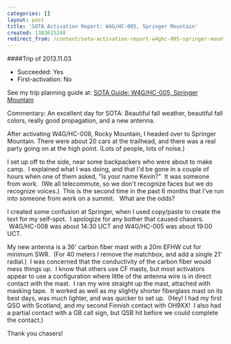 ```yaml
---
categories: []
layout: post
title: 'SOTA Activation Report: W4G/HC-005, Springer Mountain'
created: 1383615248
redirect_from: /content/sota-activation-report-w4ghc-005-springer-mountain
---
```

####Trip of 2013.11.03
* Succeeded: Yes
* First-activation: No

See my trip planning guide at: [SOTA Guide: W4G/HC-005, Springer Mountain](http://k4kpk.com/content/sota-guide-w4ghc-005-springer-mountain)


Commentary:
An excellent day for SOTA: Beautiful fall weather, beautiful fall colors, really good propagation, and a new antenna.

After activating W4G/HC-008, Rocky Mountain, I headed over to Springer Mountain. There were about 20 cars at the trailhead, and there was a real party going on at the high point.  (Lots of people, lots of noise.)

I set up off to the side, near some backpackers who were about to make camp.  I explained what I was doing, and that I'd be gone in a couple of hours when one of them asked, "Is your name Kevin?"  It was someone from work.  (We all telecommute, so we don't recognize faces but we do recognize voices.)  This is the second time in the past 6 months that I've run into someone from work on a summit.   What are the odds?

I created some confusion at Springer, when I used copy/paste to create the text for my self-spot.  I apologize for any bother that caused chasers.  W4G/HC-008 was about 14:30 UCT and W4G/HC-005 was about 19:00 UCT.

My new antenna is a 36' carbon fiber mast with a 20m EFHW cut for minimum SWR.  (For 40 meters I remove the matchbox, and add a single 21' radial.)  I was concerned that the conductivity of the carbon fiber would mess things up.  I know that others use CF masts, but most activators appear to use a configuration where little of the antenna wire is in direct contact with the mast.  I ran my wire straight up the mast, attached with masking tape.  It worked as well as my slightly shorter fiberglass mast on its best days, was much lighter, and was quicker to set up.  (Hey! I had my first QSO with Scotland, and my second Finnish contact with OH9XX!  I also had a partial contact with a GB call sign, but QSB hit before we could complete the contact.)

Thank you chasers!
